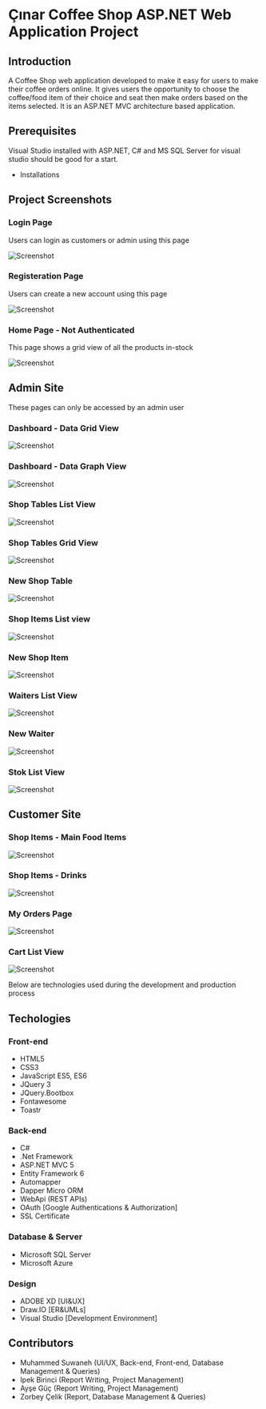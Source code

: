 # Çınar Coffee Shop ASP.NET Web Application Project

## Introduction 

A Coffee Shop web application developed to make it easy for users to make their coffee orders
online. It gives users the opportunity to choose the coffee/food item of their choice and seat then make 
orders based on the items selected. It is an ASP.NET MVC architecture based application. 

## Prerequisites

Visual Studio installed with ASP.NET, C# and MS SQL Server for visual studio should be good for a start.

- Installations


## Project Screenshots

### Login Page 

Users can login as customers or admin using this page

![Screenshot](Screenshots/LoginPage.png)

### Registeration Page 

Users can create a new account using this page

![Screenshot](Screenshots/NewAccount.png)

### Home Page - Not Authenticated

This page shows a grid view of all the products in-stock 

![Screenshot](Screenshots/ProductViewNotAuthenticated.png)

## Admin Site

These pages can only be accessed by an admin user

### Dashboard - Data Grid View
![Screenshot](Screenshots/DashboardView1.png)

### Dashboard - Data Graph View
![Screenshot](Screenshots/DashboardView2.png)

### Shop Tables List View
![Screenshot](Screenshots/MasalarListView.png)

### Shop Tables Grid View
![Screenshot](Screenshots/MasaGridView.png)

### New Shop Table
![Screenshot](Screenshots/NewMasa.png)

### Shop Items List view
![Screenshot](Screenshots/UrunlerListView.png)

### New Shop Item
![Screenshot](Screenshots/NewUrun.png)

### Waiters List View
![Screenshot](Screenshots/GarsonlarListView.png)

### New Waiter
![Screenshot](Screenshots/NewGarson.png)

### Stok List View
![Screenshot](Screenshots/StokListView.png)

## Customer Site 

### Shop Items - Main Food Items
![Screenshot](Screenshots/ProductView1Authenticated.png)

### Shop Items - Drinks
![Screenshot](Screenshots/ProductView2Authenticated.png)

### My Orders Page
![Screenshot](Screenshots/CustomerOrdersListView.png)

### Cart List View
![Screenshot](Screenshots/CustomerOrderListPage.png)

Below are technologies used during the development and production process

## Techologies 

### Front-end
- HTML5
- CSS3
- JavaScript ES5, ES6
- JQuery 3
- JQuery.Bootbox
- Fontawesome
- Toastr

### Back-end 

- C#
- .Net Framework
- ASP.NET MVC 5
- Entity Framework 6
- Automapper
- Dapper Micro ORM
- WebApi (REST APIs)
- OAuth [Google Authentications & Authorization]
- SSL Certificate

### Database & Server
- Microsoft SQL Server
- Microsoft Azure

### Design
- ADOBE XD [UI&UX]
- Draw.IO [ER&UMLs]
- Visual Studio [Development Environment]

## Contributors

- Muhammed Suwaneh (UI/UX, Back-end, Front-end, Database Management & Queries)
- Ipek Birinci (Report Writing, Project Management)
- Ayşe Güç (Report Writing, Project Management)
- Zorbey Çelik (Report, Database Management & Queries)